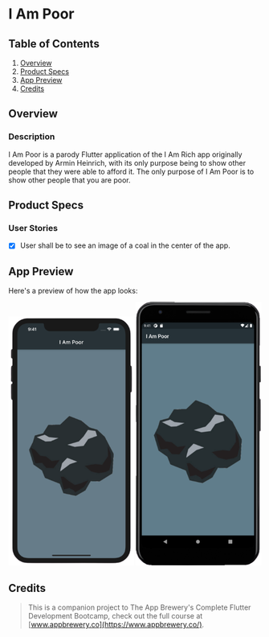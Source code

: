 # I Am Poor

## Table of Contents
1. [Overview](#Overview)
2. [Product Specs](#Product-Specs)
3. [App Preview](#App-Preview)
4. [Credits](#Credits)

## Overview
### Description

I Am Poor is a parody Flutter application of the I Am Rich app originally developed by Armin Heinrich, with its only purpose being to show other people that they were able to afford it. The only purpose of I Am Poor is to show other people that you are poor.

## Product Specs
### User Stories

- [x] User shall be to see an image of a coal in the center of the app.

## App Preview

Here's a preview of how the app looks:

<img src="https://github.com/py415/app-resources/blob/master/flutter/ios/flutter-ios-i-am-poor.png" width=250>

<img src="https://github.com/py415/app-resources/blob/master/flutter/android/flutter-android-i-am-poor.png" width=250>

## Credits

>This is a companion project to The App Brewery's Complete Flutter Development Bootcamp, check out the full course at [www.appbrewery.co](https://www.appbrewery.co/).

